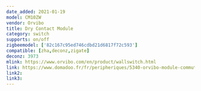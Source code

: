 ```yaml
---
date_added: 2021-01-19
model: CM10ZW
vendor: Orvibo
title: Dry Contact Module
category: switch
supports: on/off
zigbeemodel: ['82c167c95ed746cdbd21d6817f72c593']
compatible: [zha,deconz,zigate]
deconz: 3973
mlink: https://www.orvibo.com/en/product/wallswitch.html
link: https://www.domadoo.fr/fr/peripheriques/5340-orvibo-module-commutateur-contact-sec-zigbee.html
link2: 
link3: 
---
```

